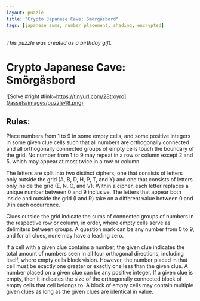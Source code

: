 ```yaml
---
layout: puzzle
title: "Crypto Japanese Cave: Smörgåsbord"
tags: [japanese sums, number placement, shading, encrypted]
---
```


*This puzzle was created as a birthday gift.*

# Crypto Japanese Cave: Smörgåsbord

![Solve #right #link=https://tinyurl.com/28troyro](/assets/images/puzzle48.png)

## Rules:

Place numbers from 1 to 9 in some empty cells, and some positive integers in some given clue cells such that all numbers are orthogonally connected and all orthogonally connected groups of empty cells touch the boundary of the grid. No number from 1 to 9 may repeat in a row or column except 2 and 5, which may appear at most twice in a row or column.

The letters are split into two distinct ciphers; one that consists of letters only outside the grid (A, B, D, H, P, T, and Y) and one that consists of letters only inside the grid (E, N, O, and V). Within a cipher, each letter replaces a unique number between 0 and 9 inclusive. The letters that appear both inside and outside the grid (I and R) take on a different value between 0 and 9 in each occurrence.

Clues outside the grid indicate the sums of connected groups of numbers in the respective row or column, in order, where empty cells serve as delimiters between groups. A question mark can be any number from 0 to 9, and for all clues, none may have a leading zero.

If a cell with a given clue contains a number, the given clue indicates the total amount of numbers seen in all four orthogonal directions, including itself, where empty cells block vision. However, the number placed in that cell must be exactly one greater or exactly one less than the given clue. A number placed on a given clue can be any positive integer. If a given clue is empty, then it indicates the size of the orthogonally connected block of empty cells that cell belongs to. A block of empty cells may contain multiple given clues as long as the given clues are identical in value. 
